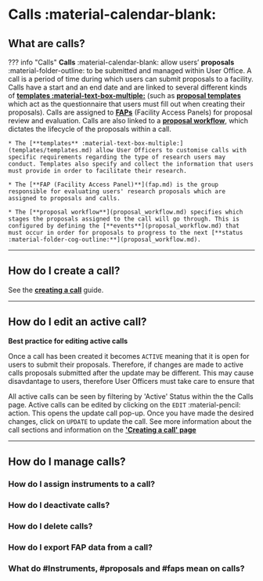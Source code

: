 # Calls :material-calendar-blank:

## **What are calls?**

??? info "Calls" 
    **Calls** :material-calendar-blank: allow users’ **proposals** :material-folder-outline: to be submitted and managed within User Office. A call is a period of time during which users can submit proposals to a facility. Calls have a start and an end date and are linked to several different kinds of [**templates :material-text-box-multiple:**](templates/templates.md) (such as [**proposal templates**](templates/proposal_template.md) which act as the questionnaire that users must fill out when creating their proposals). Calls are assigned to [**FAPs**](fap.md) (Facility Access Panels) for proposal review and evaluation. Calls are also linked to a [**proposal workflow**](proposal_workflow.md), which dictates the lifecycle of the proposals within a call. 

    * The [**templates** :material-text-box-multiple:](templates/templates.md) allow User Officers to customise calls with specific requirements regarding the type of research users may conduct. Templates also specify and collect the information that users must provide in order to facilitate their research.

    * The [**FAP (Facility Access Panel)**](fap.md) is the group responsible for evaluating users' research proposals which are assigned to proposals and calls.

    * The [**proposal workflow**](proposal_workflow.md) specifies which stages the proposals assigned to the call will go through. This is configured by defining the [**events**](proposal_workflow.md) that must occur in order for proposals to progress to the next [**status :material-folder-cog-outline:**](proposal_workflow.md).

______________________________________________________________________________________

## **How do I create a call?**

See the [**creating a call**](creating_call.md) guide.
______________________________________________________________________________________

## **How do I edit an active call?**

**Best practice for editing active calls** 

Once a call has been created it becomes `ACTIVE` meaning that it is open for users to submit their proposals. Therefore, if changes are made to active calls proposals submitted after the update may be different. This may cause disavdantage to users, therefore User Officers must take care to ensure that 

All active calls can be seen by filtering by 'Active' Status within the the Calls page. Active calls can be edited by clicking on the `EDIT` :material-pencil: action. This opens the update call pop-up. Once you have made the desired changes, click on `UPDATE` to update the call. See more information about the call sections and information on the [**'Creating a call' page**](creating_call.md)

______________________________________________________________________________________

## **How do I manage calls?**

### **How do I assign instruments to a call?**

### **How do I deactivate calls?**

### **How do I delete calls?**

### **How do I export FAP data from a call?**

### **What do #Instruments, #proposals and #faps mean on calls?**

